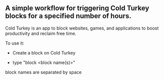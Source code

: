 ## A simple workflow for triggering Cold Turkey blocks for a specified number of hours.

Cold Turkey is an app to block websites, games, and applications to boost productivity and reclaim free time. 

To use it:

- Create a block on Cold Turkey

- type "block <hours> <block name(s)>"

block names are separated by space
